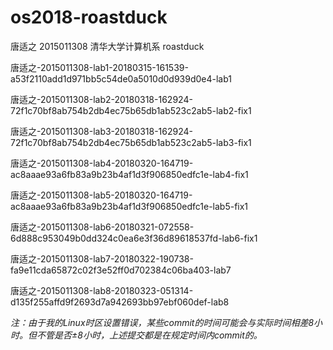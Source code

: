 # os2018-roastduck

唐适之  2015011308  清华大学计算机系    roastduck

唐适之-2015011308-lab1-20180315-161539-a53f2110add1d971bb5c54de0a5010d0d939d0e4-lab1

唐适之-2015011308-lab2-20180318-162924-72f1c70bf8ab754b2db4ec75b65db1ab523c2ab5-lab2-fix1

唐适之-2015011308-lab3-20180318-162924-72f1c70bf8ab754b2db4ec75b65db1ab523c2ab5-lab3-fix1

唐适之-2015011308-lab4-20180320-164719-ac8aaae93a6fb83a9b23b4af1d3f906850edfc1e-lab4-fix1

唐适之-2015011308-lab5-20180320-164719-ac8aaae93a6fb83a9b23b4af1d3f906850edfc1e-lab5-fix1

唐适之-2015011308-lab6-20180321-072558-6d888c953049b0dd324c0ea6e3f36d89618537fd-lab6-fix1

唐适之-2015011308-lab7-20180322-190738-fa9e11cda65872c02f3e52ff0d702384c06ba403-lab7

唐适之-2015011308-lab8-20180323-051314-d135f255affd9f2693d7a942693bb97ebf060def-lab8

*注：由于我的Linux时区设置错误，某些commit的时间可能会与实际时间相差8小时。但不管是否±8小时，上述提交都是在规定时间内commit的。*
